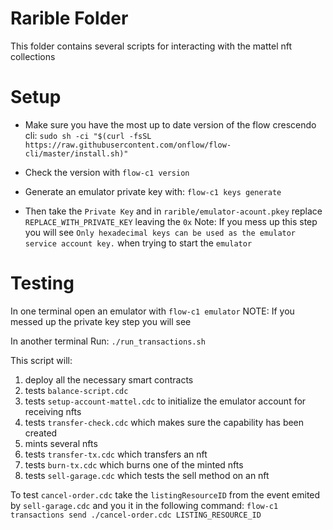 # Rarible Folder

This folder contains several scripts for interacting with the mattel nft collections

# Setup
- Make sure you have the most up to date version of the flow crescendo cli: `sudo sh -ci "$(curl -fsSL https://raw.githubusercontent.com/onflow/flow-cli/master/install.sh)"`
- Check the version with `flow-c1 version`

- Generate an emulator private key with: `flow-c1 keys generate`
- Then take the `Private Key` and in `rarible/emulator-acount.pkey` replace `REPLACE_WITH_PRIVATE_KEY` leaving the `0x`
Note: If you mess up this step you will see `Only hexadecimal keys can be used as the emulator service account key.` when trying to start the `emulator`

# Testing

In one terminal open an emulator with `flow-c1 emulator`
NOTE: If you messed up the private key step you will see 

In another terminal Run: `./run_transactions.sh`

This script will:
1. deploy all the necessary smart contracts
2. tests `balance-script.cdc`
3. tests `setup-account-mattel.cdc` to initialize the emulator account for receiving nfts
4. tests `transfer-check.cdc` which makes sure the capability has been created
5. mints several nfts
6. tests `transfer-tx.cdc` which transfers an nft
7. tests `burn-tx.cdc` which burns one of the minted nfts
8. tests `sell-garage.cdc` which tests the sell method on an nft

To test `cancel-order.cdc`
take the `listingResourceID` from the event emited by `sell-garage.cdc` and you it in the following command:
`flow-c1 transactions send ./cancel-order.cdc LISTING_RESOURCE_ID`